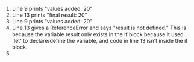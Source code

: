 1. Line 9 prints "values added: 20"
2. Line 13 prints "final result: 20"
3. Line 9 prints "values added: 20"
4. Line 13 gives a ReferenceError and says "result is not defined." This is because the variable result only exists in the if block because it used 'let' to declare/define the variable, and code in line 13 isn't inside the if block.
5. 
